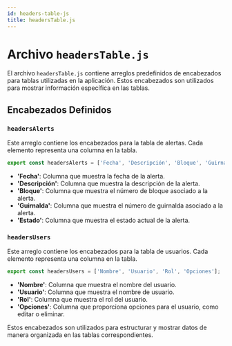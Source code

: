 ```yaml
---
id: headers-table-js
title: headersTable.js
---
```


# Archivo `headersTable.js`

El archivo `headersTable.js` contiene arreglos predefinidos de encabezados para tablas utilizadas en la aplicación. Estos encabezados son utilizados para mostrar información específica en las tablas.

## Encabezados Definidos

### `headersAlerts`

Este arreglo contiene los encabezados para la tabla de alertas. Cada elemento representa una columna en la tabla.

```javascript
export const headersAlerts = ['Fecha', 'Descripción', 'Bloque', 'Guirnalda', 'Estado'];
```

- **'Fecha'**: Columna que muestra la fecha de la alerta.
- **'Descripción'**: Columna que muestra la descripción de la alerta.
- **'Bloque'**: Columna que muestra el número de bloque asociado a la alerta.
- **'Guirnalda'**: Columna que muestra el número de guirnalda asociado a la alerta.
- **'Estado'**: Columna que muestra el estado actual de la alerta.

### `headersUsers`

Este arreglo contiene los encabezados para la tabla de usuarios. Cada elemento representa una columna en la tabla.

```javascript
export const headersUsers = ['Nombre', 'Usuario', 'Rol', 'Opciones'];
```

- **'Nombre'**: Columna que muestra el nombre del usuario.
- **'Usuario'**: Columna que muestra el nombre de usuario.
- **'Rol'**: Columna que muestra el rol del usuario.
- **'Opciones'**: Columna que proporciona opciones para el usuario, como editar o eliminar.

Estos encabezados son utilizados para estructurar y mostrar datos de manera organizada en las tablas correspondientes.
